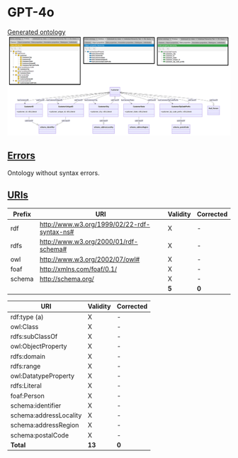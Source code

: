 # GPT-4o

[Generated ontology](./ontology.owl)
<br>
![](./ontology.png)


## [Errors](./ontology_notes.txt)

Ontology without syntax errors.


## [URIs](./ontology_URIs.xlsx)

| Prefix  | URI                                         | Validity | Corrected |
|---------|---------------------------------------------|----------|-----------|
| rdf     | http://www.w3.org/1999/02/22-rdf-syntax-ns# | X        | -         |
| rdfs    | http://www.w3.org/2000/01/rdf-schema#       | X        | -         |
| owl     | http://www.w3.org/2002/07/owl#              | X        | -         |
| foaf    | http://xmlns.com/foaf/0.1/                  | X        | -         |
| schema  | http://schema.org/                          | X        | -         |
|         |                                             | **5**    | **0**     |


| URI                     | Validity | Corrected |
|--------------------------|----------|-----------|
| rdf:type (a)             | X        | -         |
| owl:Class                | X        | -         |
| rdfs:subClassOf          | X        | -         |
| owl:ObjectProperty       | X        | -         |
| rdfs:domain              | X        | -         |
| rdfs:range               | X        | -         |
| owl:DatatypeProperty     | X        | -         |
| rdfs:Literal             | X        | -         |
| foaf:Person              | X        | -         |
| schema:identifier        | X        | -         |
| schema:addressLocality   | X        | -         |
| schema:addressRegion     | X        | -         |
| schema:postalCode        | X        | -         |
| **Total**                | **13**   | **0**     |
